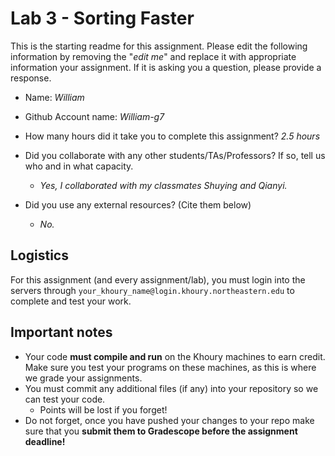# Lab 3 - Sorting Faster

This is the starting readme for this assignment.  Please edit the following information by removing the "*edit me*" and replace it with appropriate information your assignment. If it is asking you a question, please provide a response.

- Name: *William*
- Github Account name: *William-g7* 

- How many hours did it take you to complete this assignment? *2.5 hours*

- Did you collaborate with any other students/TAs/Professors? If so, tell us who and in what capacity.
  - *Yes, I collaborated with my classmates Shuying and Qianyi.*

- Did you use any external resources? (Cite them below)
  - *No.*

## Logistics

For this assignment (and every assignment/lab), you must login into the servers through `your_khoury_name@login.khoury.northeastern.edu` to complete and test your work. 

## Important notes

* Your code **must compile and run** on the Khoury machines to earn credit. Make sure you test your programs on these machines, as this is where we grade your assignments.
* You must commit any additional files (if any) into your repository so we can test your code.
  * Points will be lost if you forget!
* Do not forget, once you have pushed your changes to your repo make sure that you **submit them to Gradescope before the assignment deadline!**

